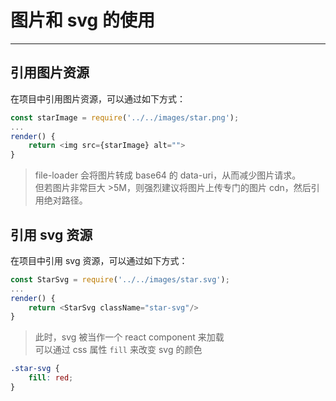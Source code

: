 # 图片和 svg 的使用

---

## 引用图片资源

在项目中引用图片资源，可以通过如下方式：

```js
const starImage = require('../../images/star.png');
...
render() {
    return <img src={starImage} alt="">
}
```

> file-loader 会将图片转成 base64 的 data-uri，从而减少图片请求。  
> 但若图片非常巨大 >5M，则强烈建议将图片上传专门的图片 cdn，然后引用绝对路径。

## 引用 svg 资源

在项目中引用 svg 资源，可以通过如下方式：

```js
const StarSvg = require('../../images/star.svg');
...
render() {
    return <StarSvg className="star-svg"/>
}
```

> 此时，svg 被当作一个 react component 来加载  
> 可以通过 css 属性 `fill` 来改变 svg 的颜色

```css
.star-svg {
    fill: red;
}
```
